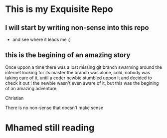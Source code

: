 # This is my Exquisite Repo

## I will start by writing non-sense into this repo

* and see where it leads me :)

## this is the begining of an amazing story

Once uppon a time there was a lost missing git branch swarming around the internet looking for its master
the branch was alone, cold, nobody was taking care of it, until a coder newbie stumbled uppon it and decided to check it out !
the newbie wasn't even aware of it, but this was the begining of an amazing adventure

Christian <p> There is no non-sense that doesn't make sense <p>

# Mhamed still reading

